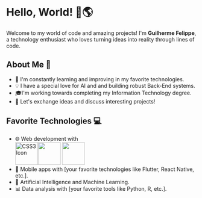 # Hello, World! 👋🌎

Welcome to my world of code and amazing projects! I'm **Guilherme Felippe**, a technology enthusiast who loves turning ideas into reality through lines of code.

## About Me 🚀

  - 🌱 I'm constantly learning and improving in my favorite technologies.
  - 💡 I have a special love for AI and and building robust Back-End systems.
  - 🎓I'm working towards completing my Information Technology degree.
  - 💬 Let's exchange ideas and discuss interesting projects!

## Favorite Technologies 💻

  - 🌐 Web development with
    <br/>
    <img src="https://cdn.jsdelivr.net/gh/devicons/devicon/icons/css3/css3-original.svg" width="60" height="60" alt="CSS3 Icon"><img src="https://cdn.jsdelivr.net/gh/devicons/devicon/icons/less/less-plain-wordmark.svg" width="60" height="60"/> <img src="https://cdn.jsdelivr.net/gh/devicons/devicon/icons/nextjs/nextjs-original-wordmark.svg" width="60" height="60"/>
  - 📱 Mobile apps with [your favorite technologies like Flutter, React Native, etc.].
  - 🤖 Artificial Intelligence and Machine Learning.
  - 📊 Data analysis with [your favorite tools like Python, R, etc.].

<!--
**guifelippe/guifelippe** is a ✨ _special_ ✨ repository because its `README.md` (this file) appears on your GitHub profile.

Here are some ideas to get you started: https://www.linkedin.com/in/guilherme-felippe-de-campos-a5a551288

- 🔭 I’m currently working on ...
- 🌱 I’m currently learning ...
- 👯 I’m looking to collaborate on ...
- 🤔 I’m looking for help with ...
- 💬 Ask me about ...
- 📫 How to reach me: ...
- 😄 Pronouns: ...
- ⚡ Fun fact: ...
-->
